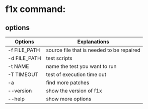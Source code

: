 # f1x command:
## options

Options | Explanations 
--- | --- 
-f FILE_PATH| source file that is needed to be repaired 
-d FILE_PATH| test scripts 
-t NAME| name the test you want to run
-T TIMEOUT| test of execution time out
-a | find more patches
--version | show the version of f1x
--help | show more options
